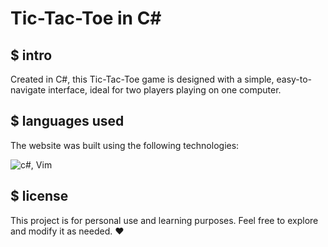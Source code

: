 # Tic-Tac-Toe in C#

## $ intro
Created in C#, this Tic-Tac-Toe game is designed with a simple, easy-to-navigate interface, ideal for two players playing on one computer.

## $ languages used
The website was built using the following technologies:

![c#, Vim](https://skillicons.dev/icons?i=cs,vim)


## $ license
This project is for personal use and learning purposes. Feel free to explore and modify it as needed. ❤️
